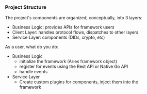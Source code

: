 ### Project Structure

The project's components are organized, conceptually, into 3 layers:
- Business Logic: provides APIs for framework users
- Client Layer: handles protocol flows, dispatches to other layers
- Service Layer: components (DIDs, crypto, etc)

As a user, what do you do:
- Business Logic
  - initialize the framework (Aries framework object)
  - register for events using the Rest API or Native Go API
  - handle events
- Service Layer
  - Create custom plugins for components, inject them into the framework
